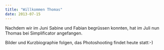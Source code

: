```yaml
---
title: "Willkommen Thomas"
date: 2013-07-15
---
```


Nachdem wir im Juni Sabine und Fabian begrüssen konnten, hat im Juli nun Thomas bei Simplificator angefangen.

Bilder und Kurzbiographie folgen, das Photoshooting findet heute statt:-)

